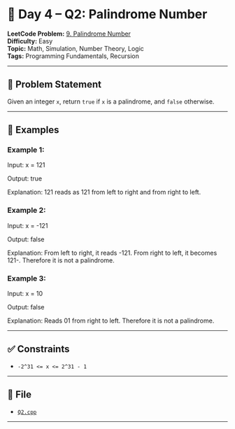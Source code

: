 # 🧩 Day 4 – Q2: Palindrome Number

**LeetCode Problem:** [9. Palindrome Number](https://leetcode.com/problems/palindrome-number/)  
**Difficulty:** Easy  
**Topic:** Math, Simulation, Number Theory, Logic    
**Tags:** Programming Fundamentals, Recursion

---

## 📄 Problem Statement

Given an integer `x`, return `true` if `x` is a palindrome, and `false` otherwise.

---

## 🧠 Examples

### Example 1:

Input: x = 121

Output: true

Explanation: 121 reads as 121 from left to right and from right to left.

### Example 2:

Input: x = -121

Output: false

Explanation: From left to right, it reads -121. From right to left, it becomes 121-. Therefore it is not a palindrome.

### Example 3:

Input: x = 10

Output: false

Explanation: Reads 01 from right to left. Therefore it is not a palindrome.

---

## ✅ Constraints

- `-2^31 <= x <= 2^31 - 1`

---

## 📁 File

- [`Q2.cpp`](./Q2.cpp)

---
